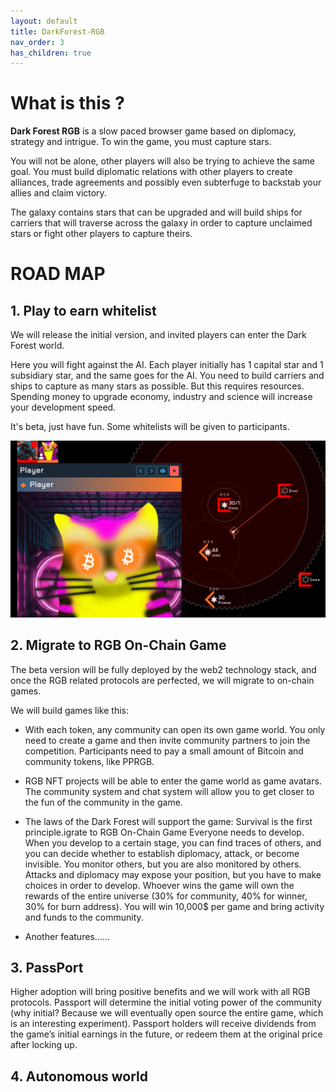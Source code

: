 ```yaml
---
layout: default
title: DarkForest-RGB
nav_order: 3
has_children: true
---
```

# What is this ?

**Dark Forest RGB** is a slow paced browser game based on diplomacy, strategy and intrigue. To win the game, you must capture stars.

You will not be alone, other players will also be trying to achieve the same goal. You must build diplomatic relations with other players to create alliances, trade agreements and possibly even subterfuge to backstab your allies and claim victory.

The galaxy contains stars that can be upgraded and will build ships for carriers that will traverse across the galaxy in order to capture unclaimed stars or fight other players to capture theirs.


# ROAD MAP

## 1. Play to earn whitelist

We will release the initial version, and invited players can enter the Dark Forest world.

Here you will fight against the AI. Each player initially has 1 capital star and 1 subsidiary star, and the same goes for the AI.
You need to build carriers and ships to capture as many stars as possible. But this requires resources. Spending money to upgrade economy, industry and science will increase your development speed.

It's beta, just have fun. Some whitelists will be given to participants.

![beta](../assets/images/3.png "Bitcoin maximalism")

## 2. Migrate to RGB On-Chain Game

The beta version will be fully deployed by the web2 technology stack, and once the RGB related protocols are perfected, we will migrate to on-chain games.

We will build games like this:

- With each token, any community can open its own game world. You only need to create a game and then invite community partners to join the competition. Participants need to pay a small amount of Bitcoin and community tokens, like PPRGB.

- RGB NFT projects will be able to enter the game world as game avatars. The community system and chat system will allow you to get closer to the fun of the community in the game.

- The laws of the Dark Forest will support the game: Survival is the first principle.igrate to RGB On-Chain Game Everyone needs to develop. When you develop to a certain stage, you can find traces of others, and you can decide whether to establish diplomacy, attack, or become invisible. You monitor others, but you are also monitored by others. Attacks and diplomacy may expose your position, but you have to make choices in order to develop. Whoever wins the game will own the rewards of the entire universe (30% for community, 40% for winner, 30% for burn address). You will win 10,000$ per game and bring activity and funds to the community.


- Another features......


## 3. PassPort 

Higher adoption will bring positive benefits and we will work with all RGB protocols. Passport will determine the initial voting power of the community (why initial? Because we will eventually open source the entire game, which is an interesting experiment). Passport holders will receive dividends from the game’s initial earnings in the future, or redeem them at the original price after locking up.

## 4. Autonomous world


